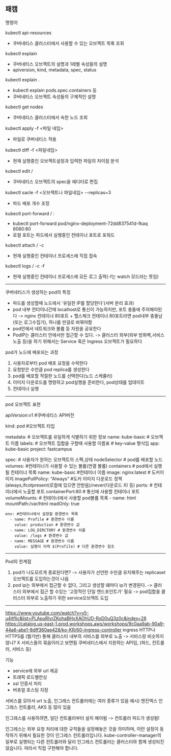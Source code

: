 패캠
-----------

명령어

kubectl api-resources
- 쿠버네티스 클러스터에서 사용할 수 있는 오브젝트 목록 조회

kubectl explain <type>
- 쿠버네티스 오브젝트의 설명과 1레벨 속성들의 설명
- apiversion, kind, metadata, spec, status

kubectl explain <type>.<fieldName>
- kubectl explain pods.spec.containers 등
- 쿠버네티스 오브젝트 속성들의 구체적인 설명

kubectl get nodes
- 쿠버네티스 클러스터에서 속한 노드 조회

kubectl apply -f <파일 네임>
- 파일로 쿠버네티스 적용

kubectl diff -f <파일네임>
- 현재 실행중인 오브젝트설정과 입력한 파일의 차이점 분석

kubectl edit <type>/<name>
- 쿠버네티스 오브젝트의 spec을 에디터로 편집

kubectl sacle -f <오브젝트나 파일네임> --replicas=3
- 파드 배포 개수 조정

kubectl port-forward <type>/<name> <local-port>:<container-port>
- kubectl port-forward pod/nginx-deployment-72dd837541d-fkaq 8080:80
- 로컬 포트는 파드에서 실행중인 컨테이너 포트로 포워드

kubectl attach <type>/<name> -c <container-name>
- 현재 실행중인 컨테이너 프로세스에 직접 접속

kubectl logs <type>/<name> -c <container-name> -f
- 현재 실행중인 컨테이너 프로세스에 모든 로그 출력(-f는 watch 모드라는 뜻임)


---------------------------------------
쿠버네티스가 생성하는 pod의 특징
- 파드를 생성할때 노드에서 '유일한 IP를 할당한다'(서버 분리 효과)
- pod 내부 컨터이너간에 localhost로 통신이 가능하지만, 포트 충돌에 주의해야된다
-> nginx 컨테이너 80포트 + 헬스체크 컨테이너 80포트라면 pod내부 충돌남 (또는 로그수집기), 하나를 딴걸로 바꿔야함
- pod안에서 네트워크와 볼륨 등 자원을 공유한다
- PodIP는 클러스터 안에서만 접근할 수 있다.
-> 클러스터 외부(외부 방화벽,서비스 노출 등)을 하기 위해서는 Service 혹은 Ingress 오브젝트가 필요하다

pod가 노드에 배포되는 과정
1. 사용자로부터 pod 배포 요청을 수락한다
2. 요청받은 수만큼 pod replica를 생성한다
3. pod를 배포할 적절한 노드를 선택한다(노드 스케쥴러)
4. 이미지 다운로드를 명령하고 pod실행을 준비한다, pod상태를 업데이트
5. 컨테이너 실행

---------------------------------------
pod 오브젝트 표현

apiVersion:v1 #쿠버네티스 API버전

kind: pod #오브젝트 타입

metadata: # 오브젝트를 유일하게 식별하기 위한 정보
  name: kube-basic # 오브젝트 이름
  labels: # 오브젝트 집합을 구할때 사용할 이름표
          # key-value 형식임
    app: kube-basic
    project: fastcampus

spec:  # 사용자가 원하는 오브젝트의 스펙,상태
  nodeSelector # pod를 배포할 노드
  volumes: #컨테이너가 사용할 수 있는 볼륨(연결 볼륨)
  containers # pod에서 실행될 컨테이너 목록
    name: kube-basic #컨테이너 이름
    image: nginx:latest # 도커이미지
    imagePullPolicy: "Always" #도커 이미지 다운로드 정책 (always,ifcotpresent(로컬에 있으면 안받음)/never(다운로드 X) 등)
    ports: # 컨테이너에서 노출할 포트
      containerPort:80 # 통신에 사용할 컨테이너 포트
    volumeMounts: # 컨테이너에서 사용할 pod볼륨 목록
      - name: html
        mountPath:/var/html
        readOnly: true

    env: #컨테이너에서 설정할 환경변수 목록
      - name: Profile # 환경변수 이름
        value: production # 환경변수 값
      - name: LOG_DIRCTORY # 환경변수 이름
        value: /logs # 환경변수 값
      - name: MESSAGE # 환경변수 이름
        value: 실행이 어케 $(Profile) # 다른 환경변수 참조


-------------------------------------
Pod의 한계점
1. pod가 나도모르게 종료된다면?
-> 사용자가 선언한 수만큼 유지해주는 replicaset 오브젝트를 도입하는것이 나음 
2. pod ip는 외부에서 접근할 수 없다, 그리고 생성할 떄마다 ip가 변경된다.
-> 클러스터 외부에서 접근 할 수있는 '고정적인 단일 엔드포인트가' 필요
-> pod집합을 클러스터 외부로 노출하기 위한 service오브젝트 도입


--------------------------------------------
https://www.youtube.com/watch?v=y5-u4jtflic&list=PLApuRlvrZKohaBHvXAOhUD-RxD0uQ3z0c&index=28
https://catalog.us-east-1.prod.workshops.aws/workshops/9c0aa9ab-90a9-44a6-abe1-8dff360ae428/ko-KR/60-ingress-controller
ingress
HTTP나 HTTPS를 (웹기반) 통해 클러스터 내부의 서비스를 외부로 노출
-> 서비스랑 비슷하지 않나? X 서비스들의 묶음이라고 보면됨
쿠버네티스에서 지원하는 API임, (파드, 컨트롤러, 서비스 등)

기능
- service에 외부 url 제공
- 트래픽 로드밸런싱
- ssl 인증서 처리
- 버츄얼 호스팅 지정

서비스를 모아서 url 노출, 인그레스 컨트롤러에는 여러 종류가 있음
예시) 엔진엑스 인그래스 컨트롤러, AKS 등 많이 있음

인그래스를 사용하려면, 일단 컨트롤러부터 설치 해야됨 -> 컨트롤러 파드가 생성됨!

인그레스는 외부 요청 처리에 대한 규칙들을 설정해놓은 것을 의미하며, 이런 설정이 동작하기 위해서 필요한 것이 인그레스 컨트롤러입니다. kube-controller-manager의 일부로 실행되는 다른 컨트롤러와 달리 인그레스 컨트롤러는 클러스터와 함께 생성되진 않습니다. 따라서 직접 구현해야 합니다.


